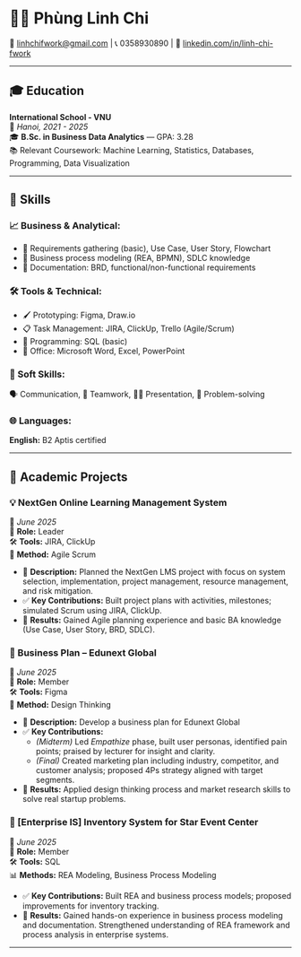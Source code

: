 # 👩‍💼 Phùng Linh Chi  
📧 [linhchifwork@gmail.com](mailto:linhchifwork@gmail.com) \| 📞 0358930890 \| 🔗 [linkedin.com/in/linh-chi-fwork](https://www.linkedin.com/in/linh-chi-fwork/)

---

## 🎓 Education

**International School - VNU**  
📍 *Hanoi, 2021 - 2025*  
🎓 **B.Sc. in Business Data Analytics** — GPA: 3.28  
📚 Relevant Coursework: Machine Learning, Statistics, Databases, Programming, Data Visualization

---
## 🧰 Skills

### 📈 Business & Analytical:
- 🧠 Requirements gathering (basic), Use Case, User Story, Flowchart  
- 🔄 Business process modeling (REA, BPMN), SDLC knowledge  
- 📄 Documentation: BRD, functional/non-functional requirements  

### 🛠️ Tools & Technical:
- 🖌️ Prototyping: Figma, Draw.io  
- 📋 Task Management: JIRA, ClickUp, Trello (Agile/Scrum)  
- 💾 Programming: SQL (basic)  
- 🧩 Office: Microsoft Word, Excel, PowerPoint  

### 💬 Soft Skills:
🗣️ Communication, 🤝 Teamwork, 🧑‍🏫 Presentation, 🧩 Problem-solving

### 🌐 Languages:
**English:** B2 Aptis certified

---
## 🧪 Academic Projects

### 💡 NextGen Online Learning Management System  
📅 *June 2025*  
👤 **Role:** Leader  
🛠️ **Tools:** JIRA, ClickUp  
🔄 **Method:** Agile Scrum  

- 📝 **Description:** Planned the NextGen LMS project with focus on system selection, implementation, project management, resource management, and risk mitigation.  
- ✅ **Key Contributions:** Built project plans with activities, milestones; simulated Scrum using JIRA, ClickUp.  
- 🎯 **Results:** Gained Agile planning experience and basic BA knowledge (Use Case, User Story, BRD, SDLC).  

### 🧠 Business Plan – Edunext Global  
📅 *June 2025*  
👥 **Role:** Member  
🛠️ **Tools:** Figma  
🎯 **Method:** Design Thinking  

- 📝 **Description:** Develop a business plan for Edunext Global  
- ✅ **Key Contributions:**  
  - *(Midterm)* Led *Empathize* phase, built user personas, identified pain points; praised by lecturer for insight and clarity.  
  - *(Final)* Created marketing plan including industry, competitor, and customer analysis; proposed 4Ps strategy aligned with target segments.  
- 🎯 **Results:** Applied design thinking process and market research skills to solve real startup problems.  

### 🏢 [Enterprise IS] Inventory System for Star Event Center  
📅 *June 2025*  
👥 **Role:** Member  
🛠️ **Tools:** SQL  
📊 **Methods:** REA Modeling, Business Process Modeling  

- ✅ **Key Contributions:** Built REA and business process models; proposed improvements for inventory tracking.  
- 🎯 **Results:** Gained hands-on experience in business process modeling and documentation. Strengthened understanding of REA framework and process analysis in enterprise systems.

---
